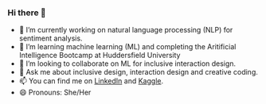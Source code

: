 ### Hi there 👋

<!--
**ksenia-5/ksenia-5** is a ✨ _special_ ✨ repository because its `README.md` (this file) appears on your GitHub profile.
- 🤔 I’m looking for help with computer vision.
- ⚡ Fun fact: ...
Here are some ideas to get you started:


-->
- 🔭 I’m currently working on natural language processing (NLP) for sentiment analysis.
- 🌱 I’m learning machine learning (ML) and completing the Aritificial Intelligence Bootcamp at Huddersfield University
- 👯 I’m looking to collaborate on ML for inclusive interaction design.
- 💬 Ask me about inclusive design, interaction design and creative coding.
- 📫 You can find me on [LinkedIn](https://www.linkedin.com/in/kseniagermanovich/) and [Kaggle](https://www.kaggle.com/ksenia5).
- 😄 Pronouns: She/Her
